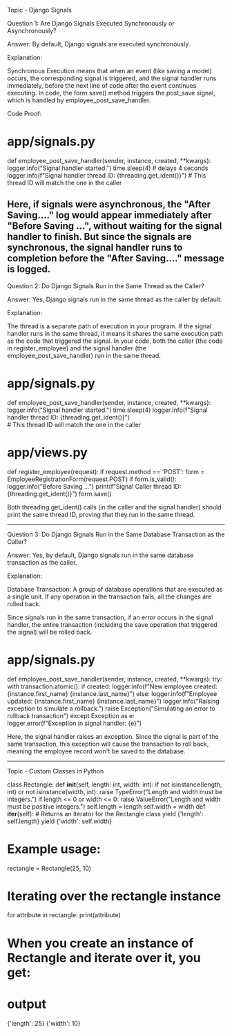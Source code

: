 Topic - Django Signals
 
Question 1: Are Django Signals Executed Synchronously or Asynchronously?

Answer: By default, Django signals are executed synchronously.

Explanation:

Synchronous Execution means that when an event (like saving a model) occurs, the corresponding signal is triggered, and the signal handler runs immediately, before the next line of code after the event continues executing.
In code, the form.save() method triggers the post_save signal, which is handled by employee_post_save_handler.

Code Proof:

# app/signals.py

def employee_post_save_handler(sender, instance, created, **kwargs):
    logger.info("Signal handler started.")
    time.sleep(4) # delays 4 seconds
    logger.info(f"Signal handler thread ID: {threading.get_ident()}")
    # This thread ID will match the one in the caller


Here, if signals were asynchronous, the "After Saving...." log would appear immediately after "Before Saving ...", without waiting for the signal handler to finish. But since the signals are synchronous, the signal handler runs to completion before the "After Saving...." message is logged.
-----------------------------------------------------------------------------------------------------------------------------

Question 2: Do Django Signals Run in the Same Thread as the Caller?

Answer: Yes, Django signals run in the same thread as the caller by default.

Explanation:

The thread is a separate path of execution in your program. If the signal handler runs in the same thread, it means it shares the same execution path as the code that triggered the signal.
In your code, both the caller (the code in register_employee) and the signal handler (the employee_post_save_handler) run in the same thread.

# app/signals.py

def employee_post_save_handler(sender, instance, created, **kwargs):
    logger.info("Signal handler started.")
    time.sleep(4)
    logger.info(f"Signal handler thread ID: {threading.get_ident()}")     
    # This thread ID will match the one in the caller

# app/views.py

def register_employee(request):
    if request.method == 'POST':
        form = EmployeeRegistrationForm(request.POST)
        if form.is_valid():
            logger.info("Before Saving ...")
            print(f"Signal Caller thread ID: {threading.get_ident()}")
            form.save()  


Both threading.get_ident() calls (in the caller and the signal handler) should print the same thread ID, proving that they run in the same thread.

----------------------------------------------------------------------------------------------------------------------------

Question 3: Do Django Signals Run in the Same Database Transaction as the Caller?

Answer: Yes, by default, Django signals run in the same database transaction as the caller.

Explanation:

Database Transaction: A group of database operations that are executed as a single unit. If any operation in the transaction fails, all the changes are rolled back.

Since signals run in the same transaction, if an error occurs in the signal handler, the entire transaction (including the save operation that triggered the signal) will be rolled back.

# app/signals.py

def employee_post_save_handler(sender, instance, created, **kwargs):
    try:
        with transaction.atomic():
            if created:
                logger.info(f"New employee created: {instance.first_name} {instance.last_name}")
            else:
                logger.info(f"Employee updated: {instance.first_name} {instance.last_name}")
            logger.info("Raising exception to simulate a rollback.")
            raise Exception("Simulating an error to rollback transaction")
      except Exception as e:  
            logger.error(f"Exception in signal handler: {e}")     



Here, the signal handler raises an exception. Since the signal is part of the same transaction, this exception will cause the transaction to roll back, meaning the employee record won't be saved to the database.



----------------------------------------------------------------------------------------------------------------------------

Topic  - Custom Classes in Python


class Rectangle:
    def __init__(self, length: int, width: int):
        if not isinstance(length, int) or not isinstance(width, int):
            raise TypeError("Length and width must be integers.")
        if length <= 0 or width <= 0:
            raise ValueError("Length and width must be positive integers.")
        self.length = length
        self.width = width
    def __iter__(self):
        # Returns an iterator for the Rectangle class
        yield {'length': self.length}
        yield {'width': self.width}

# Example usage:
rectangle = Rectangle(25, 10)

# Iterating over the rectangle instance
for attribute in rectangle:
    print(attribute)


# When you create an instance of Rectangle and iterate over it, you get:
# output


{'length': 25}
{'width': 10}



  
            


            

            



